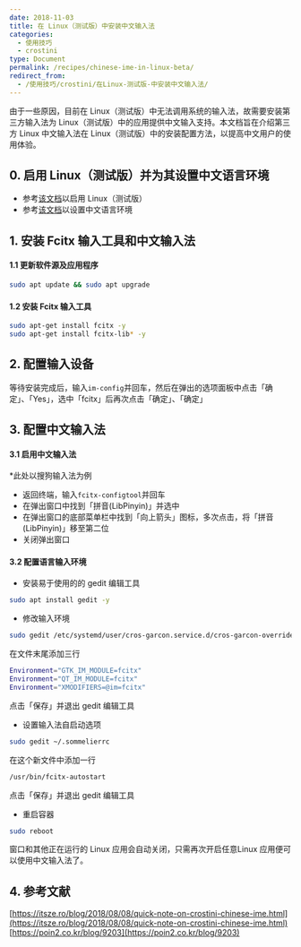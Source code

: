 ```yaml
---
date: 2018-11-03
title: 在 Linux（测试版）中安装中文输入法
categories:
  - 使用技巧
  - crostini
type: Document
permalink: /recipes/chinese-ime-in-linux-beta/
redirect_from:
  - /使用技巧/crostini/在Linux-测试版-中安装中文输入法/
---
```


由于一些原因，目前在 Linux（测试版）中无法调用系统的输入法，故需要安装第三方输入法为 Linux（测试版）中的应用提供中文输入支持。本文档旨在介绍第三方 Linux 中文输入法在 Linux（测试版）中的安装配置方法，以提高中文用户的使用体验。

## 0. 启用 Linux（测试版）并为其设置中文语言环境

 - 参考[该文档](/recipes/android-development-guide-with-fydeos/#2-启用-linux测试版)以启用 Linux（测试版）
 - 参考[该文档](/recipes/getting-started-with-linux-beta/#5-将此容器的语言环境设置为中文)以设置中文语言环境

## 1. 安装 Fcitx 输入工具和中文输入法

#### 1.1 更新软件源及应用程序

```bash
sudo apt update && sudo apt upgrade
```
#### 1.2 安装 Fcitx 输入工具

```bash
sudo apt-get install fcitx -y
sudo apt-get install fcitx-lib* -y
```

## 2. 配置输入设备

等待安装完成后，输入`im-config`并回车，然后在弹出的选项面板中点击「确定」、「Yes」，选中「fcitx」后再次点击「确定」、「确定」

## 3. 配置中文输入法

#### 3.1 启用中文输入法

*此处以搜狗输入法为例

 - 返回终端，输入`fcitx-configtool`并回车
 - 在弹出窗口中找到「拼音(LibPinyin)」并选中
 - 在弹出窗口的底部菜单栏中找到「向上箭头」图标，多次点击，将「拼音(LibPinyin)」移至第二位
 - 关闭弹出窗口

#### 3.2 配置语言输入环境

 - 安装易于使用的的 gedit 编辑工具
```bash
sudo apt install gedit -y
```
 - 修改输入环境
```bash
sudo gedit /etc/systemd/user/cros-garcon.service.d/cros-garcon-override.conf
```
在文件末尾添加三行
```bash
Environment="GTK_IM_MODULE=fcitx"
Environment="QT_IM_MODULE=fcitx"
Environment="XMODIFIERS=@im=fcitx"
```
点击「保存」并退出 gedit 编辑工具
 
 - 设置输入法自启动选项
```bash
sudo gedit ~/.sommelierrc
```
在这个新文件中添加一行
```bash
/usr/bin/fcitx-autostart
```
点击「保存」并退出 gedit 编辑工具
 - 重启容器
```bash
sudo reboot
```
窗口和其他正在运行的 Linux 应用会自动关闭，只需再次开启任意Linux 应用便可以使用中文输入法了。

## 4. 参考文献

[https://itsze.ro/blog/2018/08/08/quick-note-on-crostini-chinese-ime.html](https://itsze.ro/blog/2018/08/08/quick-note-on-crostini-chinese-ime.html)
[https://poin2.co.kr/blog/9203](https://poin2.co.kr/blog/9203)


